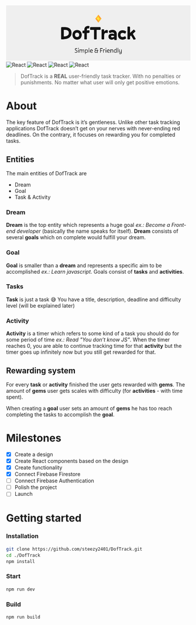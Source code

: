 <img src="./public/cover.png">

<img src="https://img.shields.io/badge/TypeScript-007ACC?style=for-the-badge&logo=typescript&logoColor=white" alt="React" />
<img src="https://img.shields.io/badge/React-20232A?style=for-the-badge&logo=react&logoColor=61DAFB" alt="React" />
<img src="https://img.shields.io/badge/Tailwind_CSS-38B2AC?style=for-the-badge&logo=tailwind-css&logoColor=white" alt="React" />
<img src="https://img.shields.io/badge/firebase-%23039BE5.svg?style=for-the-badge&logo=firebase" alt="React" />

> DofTrack is a **REAL** user-friendly task tracker. With no penalties or punishments. No matter what user will only get positive emotions.

# About
The key feature of DofTrack is it’s gentleness. Unlike other task tracking applications DofTrack doesn’t get on your nerves with never-ending red deadlines. On the contrary, it focuses on rewarding you for completed tasks. 

## Entities
The main entities of DofTrack are
 - Dream
 - Goal
 - Task & Activity

### Dream
**Dream** is the top entity which represents a huge goal *ex.: Become a Front-end developer* (basically the name speaks for itself). **Dream** consists of several **goals** which on complete would fulfill your dream.

### Goal
**Goal** is smaller than a **dream** and represents a specific aim to be accomplished *ex.: Learn javascript*. Goals consist of **tasks** and **activities**.

### Tasks
**Task** is just a task 😅 You have a title, description, deadline and difficulty level (will be explained later) 

### Activity
**Activity** is a timer which refers to some kind of a task you should do for some period of time *ex.: Read "You don’t know JS"*. When the timer reaches 0, you are able to continue tracking time for that **activity** but the timer goes up infinitely now but you still get rewarded for that.


## Rewarding system
For every **task** or **activity** finished the user gets rewarded with **gems**. The amount of **gems** user gets scales with difficulty (for **activities** - with time spent). 

When creating a **goal** user sets an amount of **gems** he has too reach completing the tasks to accomplish the **goal**.

# Milestones
- [x] Create a design
- [x] Create React components based on the design
- [x] Create functionality
- [x] Connect Firebase Firestore
- [ ] Connect Firebase Authentication
- [ ] Polish the project
- [ ] Launch

# Getting started
### Installation
```bash
git clone https://github.com/steezy2401/DofTrack.git
cd ./DofTrack
npm install
```

### Start
```bash
npm run dev
```

### Build
```bash
npm run build
```